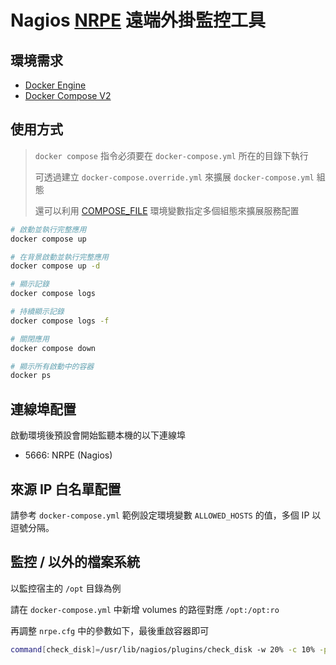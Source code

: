 # Nagios [NRPE](https://github.com/NagiosEnterprises/nrpe) 遠端外掛監控工具

## 環境需求

- [Docker Engine](https://docs.docker.com/install/)
- [Docker Compose V2](https://docs.docker.com/compose/cli-command/)

## 使用方式

> `docker compose` 指令必須要在 `docker-compose.yml` 所在的目錄下執行
>
> 可透過建立 `docker-compose.override.yml` 來擴展 `docker-compose.yml` 組態
>
> 還可以利用 [COMPOSE_FILE](https://docs.docker.com/compose/reference/envvars/#compose_file) 環境變數指定多個組態來擴展服務配置

```sh
# 啟動並執行完整應用
docker compose up

# 在背景啟動並執行完整應用
docker compose up -d

# 顯示記錄
docker compose logs

# 持續顯示記錄
docker compose logs -f

# 關閉應用
docker compose down

# 顯示所有啟動中的容器
docker ps
```

## 連線埠配置

啟動環境後預設會開始監聽本機的以下連線埠

- 5666: NRPE (Nagios)

## 來源 IP 白名單配置

請參考 `docker-compose.yml` 範例設定環境變數 `ALLOWED_HOSTS` 的值，多個 IP 以逗號分隔。

## 監控 / 以外的檔案系統

以監控宿主的 `/opt` 目錄為例

請在 `docker-compose.yml` 中新增 volumes 的路徑對應 `/opt:/opt:ro`

再調整 `nrpe.cfg` 中的參數如下，最後重啟容器即可

```sh
command[check_disk]=/usr/lib/nagios/plugins/check_disk -w 20% -c 10% -p /rootfs /opt
```
